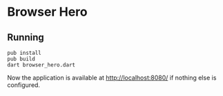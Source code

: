 # Browser Hero

## Running

```shell
pub install
pub build
dart browser_hero.dart
```

Now the application is available at
[http://localhost:8080/](http://localhost:8080/)
if nothing else is configured.
